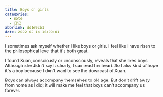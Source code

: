 ```yaml
---
title: Boys or girls
categories:
  - note
  - 日记
abbrlink: dd1e9cb1
date: 2022-02-14 16:00:01
---
```


I sometimes ask myself whether I like boys or girls. I feel like I have risen to the philosophical level that it's both great. 

I found Xuan, consciously or unconsciously, reveals that she likes boys. Although she didn't say it clearly, I can read her heart. So I also kind of hope it's a boy because I don't want to see the downcast of Xuan. 

Boys can always accompany themselves to old age. But don't drift away from home as I did; it will make me feel that boys can't accompany us forever.


